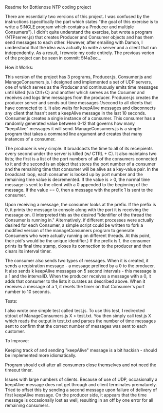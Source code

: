 Readme for Bottlenose NTP coding project

There are essentially two versions of this project. I was confused by the instructions (specifically the part which states "the goal of this exercise is to write a SINGLE program which contains a Producer and multiple Consumers"). I didn't quite understand the exercise, but wrote a program (NTPserver.js) that creates Producer and Consumer objects and has them send messages to each other. However, after emailing with Damon, I umderstood that the idea was actually to write a server and a client that run independently. As a result, I rewrote my code entirely. The previous verion of the project can be seen in commit: 5f4a3ec...

How it Works:

  This version of the project has 3 programs, Producer.js, Consumer.js and ManageConsumers.js. I designed and implemented a set of UDP servers, one of which serves as the Producer and continuously emits time messages until killed (via Ctrl+C) and another which serves as the Cosumer and receives and logs time messages from the producer. Producer.js creates the producer server and sends out time messages 1/second to all clients that have connected to it. It also waits for keepAlive messages and disconnects any client that hasn't sent a keepAlive message in the last 10 seconds. Consumer.js creates a single instance of a consumer. This consumer has a randomly generated value between 0-12 that governs how many "keepAlive" messages it will send. ManageConsumers.js is a simple program that takes a command line argument and creates that many instances of a consumer.

  The producer is very simple. It broadcasts the time to all of its receipients every second under the server is killed (w/ CTRL + C). It also maintains two lists; the first is a list of the port numbers of all of the consumers connected to it and the second is an object that stores the port number of a consumer and the remaining time that consumer will be alive as a key-value pair. In the broadcast loop, each consumer is looked up by port number and the remaining time value is decremented. If the value is > 0, the normal time message is sent to the client with a 0 appended to the beginning of the message. If the value == 0, then a message with the prefix 1 is sent to the consumer.

  Upon receiving a message, the consumer looks at the prefix. If the prefix is 0, it prints the message to console along with the port it is receiving the message on. (I interpreted this as the desired "identifier of the thread the Consumer is running in." Alternatively, if different processes were actually desired for each Consumer, a simple script could be written to fork a modified version of the manageConsumers program to generate Consumers who were actually running on different threads. At this point, their pid's would be the unique identifier.) If the prefix is 1, the consumer prints its final time stamp, closes its connection to the producer and then clears its interval timer.

  The consumer also sends two types of messages. When it is created, it sends a registration message - a message prefixed by a 0 to the producer. It also sends k keepAlive messages on 5 second intervals - this message is a 1 and the intervalID. When the producer receives a message with a 0, it adds that consumer to the lists it curates as described above. When it receives a message of a 1, it resets the timer on that Consumer's port number to 10 seconds. 

Tests:

  I also wrote one simple test called test.js. To use this test, I redirected stdout of ManageConsumers.js X > test.txt. You then simply call test.js X which reads the output in test.txt and parses the number of time messages sent to confirm that the correct number of messages was sent to each customer.

To Improve:
  
  Keeping track of and sending "keepAlive" message is a bit hackish - should be implemented more idiomatically.

  Program should exit after all consumers close themselves and not need the timeout timer.

  Issues with large numbers of clients.
    Because of use of UDP, occasionally a keepAlive message does not get through and client terminates prematurely. Tried to offset this by sending a second message upon failure of delivery of first keepAlive message. On the producer side, it appears that the time message is occasionally lost as well, resulting in an off by one error for all remaining consumers.



